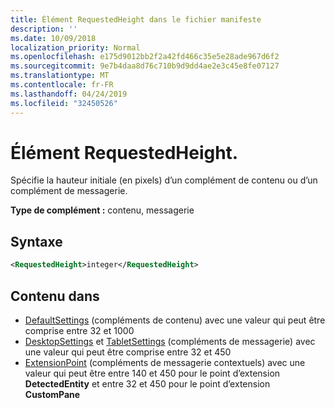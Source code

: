 ```yaml
---
title: Élément RequestedHeight dans le fichier manifeste
description: ''
ms.date: 10/09/2018
localization_priority: Normal
ms.openlocfilehash: e175d9012bb2f2a42fd466c35e5e28ade967d6f2
ms.sourcegitcommit: 9e7b4daa8d76c710b9d9dd4ae2e3c45e8fe07127
ms.translationtype: MT
ms.contentlocale: fr-FR
ms.lasthandoff: 04/24/2019
ms.locfileid: "32450526"
---
```

# <a name="requestedheight-element"></a>Élément RequestedHeight.

Spécifie la hauteur initiale (en pixels) d’un complément de contenu ou d’un complément de messagerie. 

**Type de complément :** contenu, messagerie

## <a name="syntax"></a>Syntaxe

```XML
<RequestedHeight>integer</RequestedHeight>
```

## <a name="contained-in"></a>Contenu dans

- [DefaultSettings](defaultsettings.md) (compléments de contenu) avec une valeur qui peut être comprise entre 32 et 1000
- [DesktopSettings](desktopsettings.md) et [TabletSettings](tabletsettings.md) (compléments de messagerie) avec une valeur qui peut être comprise entre 32 et 450
- [ExtensionPoint](extensionpoint.md) (compléments de messagerie contextuels) avec une valeur qui peut être entre 140 et 450 pour le point d’extension **DetectedEntity** et entre 32 et 450 pour le point d’extension **CustomPane**
